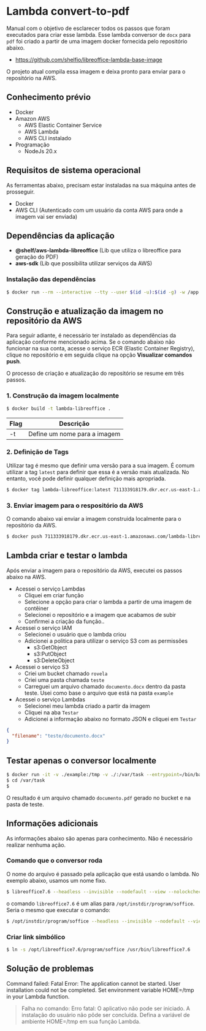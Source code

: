 # Lambda convert-to-pdf

Manual com o objetivo de esclarecer todos os passos que foram executados para criar esse lambda.
Esse lambda conversor de `docx` para `pdf` foi criado a partir de uma imagem docker fornecida pelo repositório abaixo.

- https://github.com/shelfio/libreoffice-lambda-base-image

O projeto atual compila essa imagem e deixa pronto para enviar para o repositório na AWS.

## Conhecimento prévio

- Docker
- Amazon AWS
  - AWS Elastic Container Service
  - AWS Lambda
  - AWS CLI instalado
- Programação
  - NodeJs 20.x

## Requisitos de sistema operacional

As ferramentas abaixo, precisam estar instaladas na sua máquina antes de prosseguir.

- Docker
- AWS CLI (Autenticado com um usuário da conta AWS para onde a imagem vai ser enviada)

## Dependências da aplicação

- **@shelf/aws-lambda-libreoffice** (Lib que utiliza o libreoffice para geração do PDF) 
- **aws-sdk** (Lib que possibilita utilizar serviços da AWS)

### Instalação das dependências

```sh
$ docker run --rm --interactive --tty --user $(id -u):$(id -g) -w /app -v $PWD:/app node:20-alpine npm install --verbose
```

## Construção e atualização da imagem no repositório da AWS

Para seguir adiante, é necessário ter instalado as dependências da aplicação conforme mencionado acima.
Se o comando abaixo não funcionar na sua conta, acesse o serviço ECR (Elastic Container Registry), clique no 
repositório e em seguida clique na opção **Visualizar comandos push**.

O processo de criação e atualização do repositório se resume em três passos.

### 1. Construção da imagem localmente

```sh
$ docker build -t lambda-libreoffice .
```
Flag|Descrição
-----|------
-t|Define um nome para a imagem

### 2. Definição de Tags

Utilizar tag é mesmo que definir uma versão para a sua imagem. É comum utilizar a tag `latest` para definir que essa é a 
versão mais atualizada. No entanto, você pode definir qualquer definição mais apropriada.

```sh
$ docker tag lambda-libreoffice:latest 711333918179.dkr.ecr.us-east-1.amazonaws.com/lambda-libreoffice:latest
```

### 3. Enviar imagem para o respositório da AWS

O comando abaixo vai enviar a imagem construida localmente para o repositório da AWS.

```sh
$ docker push 711333918179.dkr.ecr.us-east-1.amazonaws.com/lambda-libreoffice:latest
```

## Lambda criar e testar o lambda

Após enviar a imagem para o repositório da AWS, executei os passos abaixo na AWS.

- Acessei o serviço Lambdas
  - Cliquei em criar função
  - Selecione a opção para criar o lambda a partir de uma imagem de contêiner
  - Selecionei o repositório e a imagem que acabamos de subir
  - Confirmei a criação da função..
- Acessei o serviço IAM
  - Selecionei o usuário que o lambda criou
  - Adicionei a politica para utilizar o serviço S3 com as permissões 
    - s3:GetObject
    - s3:PutObject
    - s3:DeleteObject
- Acessei o serviço S3
  - Criei um bucket chamado `rovela`
  - Criei uma pasta chamada `teste`
  - Carreguei um arquivo chamado `documento.docx` dentro da pasta teste. Usei como base o arquivo que está na pasta `example`
- Acessei o serviço Lambdas
  - Selecionei meu lambda criado a partir da imagem
  - Cliquei na aba `Testar` 
  - Adicionei a informação abaixo no formato JSON e cliquei em `Testar`

```json
{
  "filename": "teste/documento.docx"
}
```
## Testar apenas o conversor localmente

```sh
$ docker run -it -v ./example:/tmp -v ./:/var/task --entrypoint=/bin/bash lambda-libreoffice:latest
$ cd /var/task
$ 
```

O resultado é um arquivo chamado `documento.pdf` gerado no bucket e na pasta de teste.

## Informações adicionais

As informações abaixo são apenas para conhecimento. Não é necessário realizar nenhuma ação.

### Comando que o conversor roda

O nome do arquivo é passado pela aplicação que está usando o lambda. No exemplo abaixo, usamos um nome fixo.

```sh
$ libreoffice7.6 --headless --invisible --nodefault --view --nolockcheck --nologo --norestore --convert-to pdf --outdir /tmp 'teste/documento.docx'
```

o comando `libreoffice7.6` é um alias para `/opt/instdir/program/soffice`. Seria o mesmo que executar o
comando:

```sh
$ /opt/instdir/program/soffice --headless --invisible --nodefault --view --nolockcheck --nologo --norestore --convert-to pdf --outdir /tmp 'teste/documento.docx'
```

### Criar link simbólico

```sh
$ ln -s /opt/libreoffice7.6/program/soffice /usr/bin/libreoffice7.6
```
## Solução de problemas

Command failed: Fatal Error: The application cannot be started. User installation could not be completed.
Set environment variable HOME=/tmp in your Lambda function.

> Falha no comando: Erro fatal: O aplicativo não pode ser iniciado. A instalação do usuário não pôde ser concluída. 
Defina a variável de ambiente HOME=/tmp em sua função Lambda.
